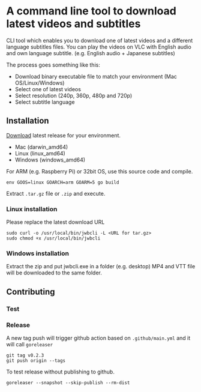 # A command line tool to download latest videos and subtitles

CLI tool which enables you to download one of latest videos and a different language subtitles files.
You can play the videos on VLC with English audio and own language subtitle. (e.g. English audio + Japanese subtitles)

The process goes something like this:

* Download binary executable file to match your environment (Mac OS/Linux/Windows)
* Select one of latest videos
* Select resolution (240p, 360p, 480p and 720p)
* Select subtitle language

## Installation

[Download](https://github.com/horori/jwbcli/releases) latest release for your environment.

* Mac (darwin_amd64)
* Linux (linux_amd64)
* Windows (windows_amd64)

For ARM (e.g. Raspberry Pi) or 32bit OS, use this source code and compile.

```shell
env GOOS=linux GOARCH=arm GOARM=5 go build
```

Extract `.tar.gz` file or `.zip` and execute.

### Linux installation

Please replace the latest download URL

```shell
sudo curl -o /usr/local/bin/jwbcli -L <URL for tar.gz>
sudo chmod +x /usr/local/bin/jwbcli
```

### Windows installation

Extract the zip and put jwbcli.exe in a folder (e.g. desktop)
MP4 and VTT file will be downloaded to the same folder.

## Contributing

### Test

### Release

A new tag push will trigger github action based on `.github/main.yml` and it will call `goreleaser`

```shell
git tag v0.2.3
git push origin --tags
```

To test release without publishing to github.

```shell
goreleaser --snapshot --skip-publish --rm-dist
```
